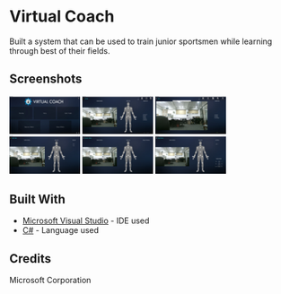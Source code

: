 # Virtual Coach
Built a system that can be used to train junior sportsmen while learning through best of their fields.

## Screenshots
<img src="https://github.com/SyedKhawarAli/Virtual-Coach/blob/master/Virtual%20Coach%20Screenshots/1.JPG?raw=true" width="25%" height="25%" title="Sign up/in">  <img src="https://github.com/SyedKhawarAli/Virtual-Coach/blob/master/Virtual%20Coach%20Screenshots/2.JPG?raw=true" width="25%" height="25%" title="Select contact for chat"> 
<img src="https://github.com/SyedKhawarAli/Virtual-Coach/blob/master/Virtual%20Coach%20Screenshots/3.JPG?raw=true" width="25%" height="25%" title="Sent text and image messages"> 
<img src="https://github.com/SyedKhawarAli/Virtual-Coach/blob/master/Virtual%20Coach%20Screenshots/4.JPG?raw=true" width="25%" height="25%" title="Already contacted people"> 
<img src="https://github.com/SyedKhawarAli/Virtual-Coach/blob/master/Virtual%20Coach%20Screenshots/5.JPG?raw=true" width="25%" height="25%" title="Recived text and image messages"> 
<img src="https://github.com/SyedKhawarAli/Virtual-Coach/blob/master/Virtual%20Coach%20Screenshots/6.JPG?raw=true" width="25%" height="25%" title="Video chat">

## Built With

* [Microsoft Visual Studio](https://visualstudio.microsoft.com/) - IDE used 
* [C#](https://en.wikipedia.org/wiki/C_Sharp_(programming_language)) - Language used

## Credits
Microsoft Corporation 

